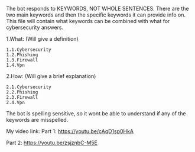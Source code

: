 The bot responds to KEYWORDS, NOT WHOLE SENTENCES. There are the two main keywords and then the specific keywords it can provide info on.
This file will contain what keywords can be combined with what for cybersecurity answers.

1.What:
(Will give a definition)

	1.1.Cybersecurity
	1.2.Phishing
	1.3.Firewall
	1.4.Vpn

2.How:
(Will give a brief explanation)

	2.1.Cybersecurity
	2.2.Phishing
	2.3.Firewall
	2.4.Vpn

The bot is spelling sensitive, so it wont be able to understand if any of the keywords are misspelled.

My video link:
Part 1:
https://youtu.be/cAqD1sp0HkA

Part 2:
https://youtu.be/zsjznbC-M5E
